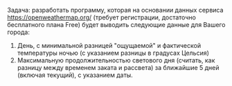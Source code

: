 Задача: разработать программу, которая на основании данных сервиса https://openweathermap.org/ (требует регистрации, достаточно бесплатного плана Free) будет выводить следующие данные для Вашего города:
1. День, с минимальной разницей "ощущаемой" и фактической температуры ночью (с указанием разницы в градусах Цельсия)
2. Максимальную продолжительностью светового дня (считать, как разницу между временем заката и рассвета) за ближайшие 5 дней (включая текущий), с указанием даты.
